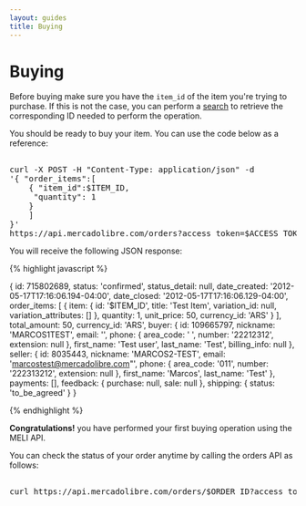 ```yaml
---
layout: guides
title: Buying 
---
```


# Buying

Before buying make sure you have the `item_id` of the item you're trying to purchase. If this is not the case, you can perform a [search](/search) to retrieve the corresponding ID needed to perform the operation.

You should be ready to buy your item. You can use the code below as a reference:


<pre class="terminal">

curl -X POST -H "Content-Type: application/json" -d
'{ "order_items":[
	{ "item_id":$ITEM_ID,
	 "quantity": 1
	}
	] 
}'
https://api.mercadolibre.com/orders?access_token=$ACCESS_TOKEN  
</pre>

You will receive the following JSON response:



{% highlight javascript %}

{ id: 715802689,
  status: 'confirmed',
  status_detail: null,
  date_created: '2012-05-17T17:16:06.194-04:00',
  date_closed: '2012-05-17T17:16:06.129-04:00',
  order_items: 
   [ { item: 
        { id: '$ITEM_ID',
          title: 'Test Item',
          variation_id: null,
          variation_attributes: [] },
       quantity: 1,
       unit_price: 50,
       currency_id: 'ARS' } ],
  total_amount: 50,
  currency_id: 'ARS',
  buyer: 
   { id: 109665797,
     nickname: 'MARCOS1TEST',
     email: '',
     phone: 
      { area_code: ' ',
        number: '22212312',
        extension: null },
     first_name: 'Test user',
     last_name: 'Test',
     billing_info: null },
  seller: 
   { id: 8035443,
     nickname: 'MARCOS2-TEST',
     email: 'marcostest@mercadolibre.com"',
     phone: 
      { area_code: '011',
        number: '222313212',
        extension: null },
     first_name: 'Marcos',
     last_name: 'Test' },
  payments: [],
  feedback: { purchase: null, sale: null },
  shipping: { status: 'to_be_agreed' } }

{% endhighlight %}

**Congratulations!** you have performed your first buying operation using the MELI API.    

You can check the status of your order anytime by calling the orders API as follows:

<pre class="terminal">

curl https://api.mercadolibre.com/orders/$ORDER_ID?access_token=$ACCESS_TOKEN  
</pre>
